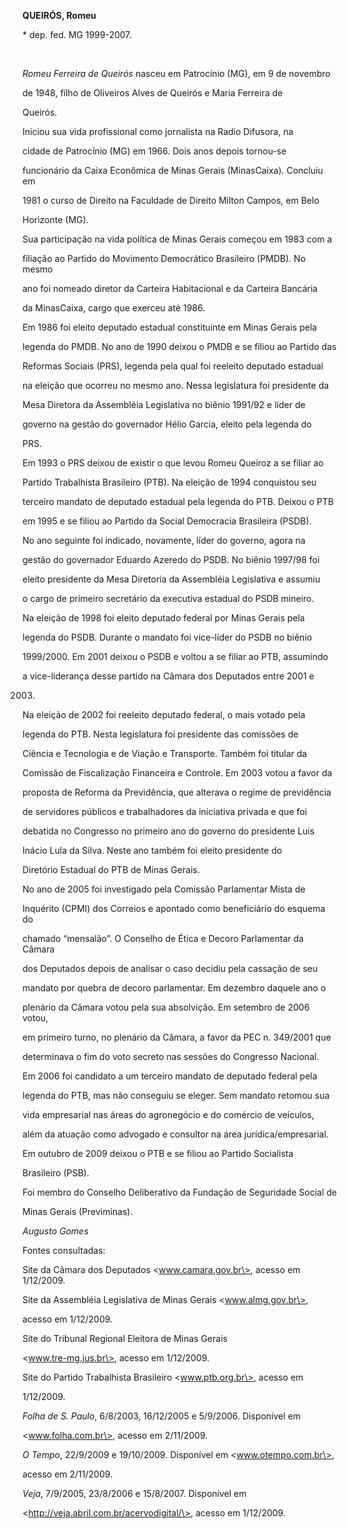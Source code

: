 **QUEIRÓS, Romeu**



\* dep. fed. MG 1999-2007.



 



*Romeu Ferreira de Queirós* nasceu em Patrocínio (MG), em 9 de novembro

de 1948, filho de Oliveiros Alves de Queirós e Maria Ferreira de

Queirós.



Iniciou sua vida profissional como jornalista na Radio Difusora, na

cidade de Patrocínio (MG) em 1966. Dois anos depois tornou-se

funcionário da Caixa Econômica de Minas Gerais (MinasCaixa). Concluiu em

1981 o curso de Direito na Faculdade de Direito Milton Campos, em Belo

Horizonte (MG).



Sua participação na vida política de Minas Gerais começou em 1983 com a

filiação ao Partido do Movimento Democrático Brasileiro (PMDB). No mesmo

ano foi nomeado diretor da Carteira Habitacional e da Carteira Bancária

da MinasCaixa, cargo que exerceu até 1986.



Em 1986 foi eleito deputado estadual constituinte em Minas Gerais pela

legenda do PMDB. No ano de 1990 deixou o PMDB e se filiou ao Partido das

Reformas Sociais (PRS), legenda pela qual foi reeleito deputado estadual

na eleição que ocorreu no mesmo ano. Nessa legislatura foi presidente da

Mesa Diretora da Assembléia Legislativa no biênio 1991/92 e líder de

governo na gestão do governador Hélio Garcia, eleito pela legenda do

PRS.



Em 1993 o PRS deixou de existir o que levou Romeu Queiroz a se filiar ao

Partido Trabalhista Brasileiro (PTB). Na eleição de 1994 conquistou seu

terceiro mandato de deputado estadual pela legenda do PTB. Deixou o PTB

em 1995 e se filiou ao Partido da Social Democracia Brasileira (PSDB).

No ano seguinte foi indicado, novamente, líder do governo, agora na

gestão do governador Eduardo Azeredo do PSDB. No biênio 1997/98 foi

eleito presidente da Mesa Diretoria da Assembléia Legislativa e assumiu

o cargo de primeiro secretário da executiva estadual do PSDB mineiro.



Na eleição de 1998 foi eleito deputado federal por Minas Gerais pela

legenda do PSDB. Durante o mandato foi vice-líder do PSDB no biênio

1999/2000. Em 2001 deixou o PSDB e voltou a se filiar ao PTB, assumindo

a vice-liderança desse partido na Câmara dos Deputados entre 2001 e

2003.



Na eleição de 2002 foi reeleito deputado federal, o mais votado pela

legenda do PTB. Nesta legislatura foi presidente das comissões de

Ciência e Tecnologia e de Viação e Transporte. Também foi titular da

Comissão de Fiscalização Financeira e Controle. Em 2003 votou a favor da

proposta de Reforma da Previdência, que alterava o regime de previdência

de servidores públicos e trabalhadores da iniciativa privada e que foi

debatida no Congresso no primeiro ano do governo do presidente Luis

Inácio Lula da Silva. Neste ano também foi eleito presidente do

Diretório Estadual do PTB de Minas Gerais.



No ano de 2005 foi investigado pela Comissão Parlamentar Mista de

Inquérito (CPMI) dos Correios e apontado como beneficiário do esquema do

chamado “mensalão”. O Conselho de Ética e Decoro Parlamentar da Câmara

dos Deputados depois de analisar o caso decidiu pela cassação de seu

mandato por quebra de decoro parlamentar. Em dezembro daquele ano o

plenário da Câmara votou pela sua absolvição. Em setembro de 2006 votou,

em primeiro turno, no plenário da Câmara, a favor da PEC n. 349/2001 que

determinava o fim do voto secreto nas sessões do Congresso Nacional.



Em 2006 foi candidato a um terceiro mandato de deputado federal pela

legenda do PTB, mas não conseguiu se eleger. Sem mandato retomou sua

vida empresarial nas áreas do agronegócio e do comércio de veículos,

além da atuação como advogado e consultor na área jurídica/empresarial.

Em outubro de 2009 deixou o PTB e se filiou ao Partido Socialista

Brasileiro (PSB).



Foi membro do Conselho Deliberativo da Fundação de Seguridade Social de

Minas Gerais (Previminas).



*Augusto Gomes*



Fontes consultadas:



Site da Câmara dos Deputados \<www.camara.gov.br\>, acesso em 1/12/2009.



Site da Assembléia Legislativa de Minas Gerais \<www.almg.gov.br\>,

acesso em 1/12/2009.



Site do Tribunal Regional Eleitora de Minas Gerais

\<www.tre-mg.jus.br\>, acesso em 1/12/2009.



Site do Partido Trabalhista Brasileiro \<www.ptb.org.br\>, acesso em

1/12/2009.



*Folha de S. Paulo*, 6/8/2003, 16/12/2005 e 5/9/2006. Disponível em

\<www.folha.com.br\>, acesso em 2/11/2009.



*O Tempo*, 22/9/2009 e 19/10/2009. Disponível em \<www.otempo.com.br\>,

acesso em 2/11/2009.



*Veja*, 7/9/2005, 23/8/2006 e 15/8/2007. Disponível em

\<http://veja.abril.com.br/acervodigital/\>, acesso em 1/12/2009.



 

